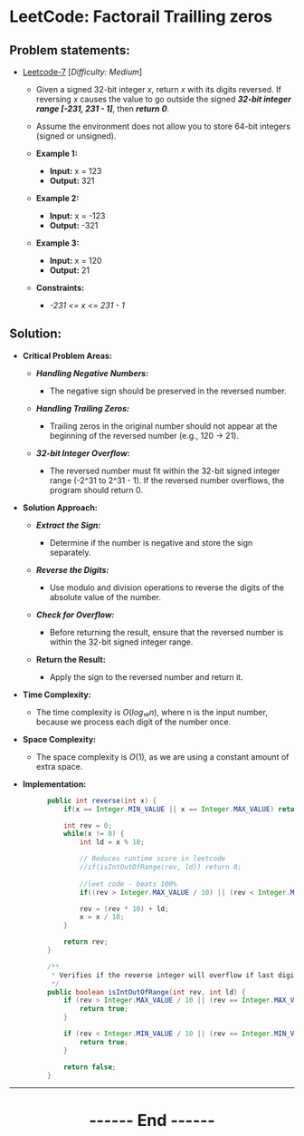 # LeetCode: Factorail Trailling zeros
## Problem statements:

- [Leetcode-7](https://leetcode.com/problems/reverse-integer/description/) [*Difficulty: Medium*]
  - Given a signed 32-bit integer $x$, return $x$ with its digits reversed. If reversing $x$ causes the value to go outside the signed ***32-bit integer range [-231, 231 - 1]***, then ***return 0***.

  - Assume the environment does not allow you to store 64-bit integers (signed or unsigned).

  - **Example 1:**
    - **Input:** x = 123
    - **Output:** 321
  
  - **Example 2:**
    - **Input:** x = -123
    - **Output:** -321

  - **Example 3:**
    - **Input:** x = 120
    - **Output:** 21
  

  - **Constraints:**
    - *-231 <= x <= 231 - 1*

## Solution:
  - **Critical Problem Areas:**
    - ***Handling Negative Numbers:***
      - The negative sign should be preserved in the reversed number.

    - ***Handling Trailing Zeros:***
      - Trailing zeros in the original number should not appear at the beginning of the reversed number (e.g., 120 → 21).

    - ***32-bit Integer Overflow:***
      - The reversed number must fit within the 32-bit signed integer range (-2^31 to 2^31 - 1). If the reversed number overflows, the program should return 0.

  - **Solution Approach:**
    - ***Extract the Sign:***
      - Determine if the number is negative and store the sign separately.

    - ***Reverse the Digits:***
      - Use modulo and division operations to reverse the digits of the absolute value of the number.

    - ***Check for Overflow:***
      - Before returning the result, ensure that the reversed number is within the 32-bit signed integer range.

    - **Return the Result:**
      - Apply the sign to the reversed number and return it.

  - **Time Complexity:**
    - The time complexity is $O(log₁₀n)$, where n is the input number, because we process each digit of the number once.

  - **Space Complexity:**
    - The space complexity is $O(1)$, as we are using a constant amount of extra space.

  - **Implementation:**
    ```java
          public int reverse(int x) {
              if(x == Integer.MIN_VALUE || x == Integer.MAX_VALUE) return 0;

              int rev = 0;
              while(x != 0) {
                  int ld = x % 10;

                  // Reduces runtime score in leetcode
                  //if(isIntOutOfRange(rev, ld)) return 0;
                  
                  //leet code - beats 100%
                  if((rev > Integer.MAX_VALUE / 10) || (rev < Integer.MIN_VALUE / 10)) return 0;

                  rev = (rev * 10) + ld;
                  x = x / 10;
              }

              return rev;
          }

          /**
           * Verifies if the reverse integer will overflow if last digit is added
           */
          public boolean isIntOutOfRange(int rev, int ld) {
              if (rev > Integer.MAX_VALUE / 10 || (rev == Integer.MAX_VALUE / 10 && ld > 7)) {
                  return true;
              }

              if (rev < Integer.MIN_VALUE / 10 || (rev == Integer.MIN_VALUE / 10 && ld < -8)) {
                  return true;
              }

              return false;
          }
    ```

---
<center>
<h1> ------ End ------ </h1>
</center>

<!-- HTML styling -->
<style>
table, th, td {
  border: 1px solid black;
  border-collapse: collapse;
}
heading {
  color: blue;
  font-size: 20px;
  }
</style>